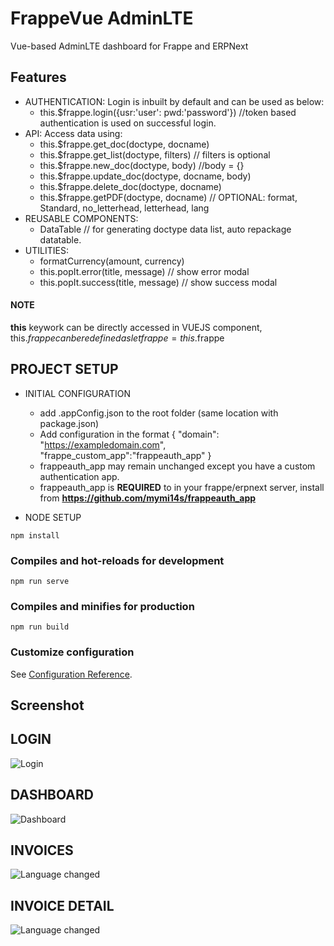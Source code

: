 # FrappeVue AdminLTE
Vue-based AdminLTE dashboard for Frappe and ERPNext

## Features
- AUTHENTICATION: Login is inbuilt by default and can be used as below:
    - this.$frappe.login({usr:'user': pwd:'password'}) //token based authentication is used     on successful login.
- API: Access data using:
    - this.$frappe.get_doc(doctype, docname)
    - this.$frappe.get_list(doctype, filters) // filters is optional
    - this.$frappe.new_doc(doctype, body) //body = {}
    - this.$frappe.update_doc(doctype, docname, body)
    - this.$frappe.delete_doc(doctype, docname)
    - this.$frappe.getPDF(doctype, docname) // OPTIONAL: format, Standard,
                no_letterhead, letterhead, lang
- REUSABLE COMPONENTS:
    - DataTable // for generating doctype data list, auto repackage datatable.
- UTILITIES:
    - formatCurrency(amount, currency)
    - this.popIt.error(title, message) // show error modal
    - this.popIt.success(title, message) // show success modal
#### NOTE
**this** keywork can be directly accessed in VUEJS component,
this.$frappe can be redefined as let frappe = this.$frappe

## PROJECT SETUP
- INITIAL CONFIGURATION
    - add .appConfig.json to the root folder (same location with package.json)
    - Add configuration in the format
        {
            "domain": "https://exampledomain.com",
            "frappe_custom_app":"frappeauth_app"
        }
    - frappeauth_app may remain unchanged except you have a custom authentication app.
    - frappeauth_app is **REQUIRED** to in your frappe/erpnext server, install from
        **https://github.com/mymi14s/frappeauth_app**

- NODE SETUP
```
npm install
```

### Compiles and hot-reloads for development
```
npm run serve
```

### Compiles and minifies for production
```
npm run build
```

### Customize configuration
See [Configuration Reference](https://cli.vuejs.org/config/).

## Screenshot
## LOGIN
![Login](https://github.com/mymi14s/frappevue_adminlte/blob/master/public/static/screenshoots/login.png?raw=true "Login")

## DASHBOARD
![Dashboard](https://github.com/mymi14s/frappevue_adminlte/blob/master/public/static/screenshoots/dashboard.png?raw=true "Dashboard")

## INVOICES
![Language changed](https://github.com/mymi14s/frappevue_adminlte/blob/master/public/static/screenshoots/invoices.png?raw=true "Language changed")

## INVOICE DETAIL
![Language changed](https://github.com/mymi14s/frappevue_adminlte/blob/master/public/static/screenshoots/invoicedetail.png?raw=true "Language changed")
